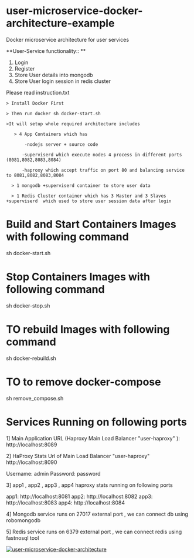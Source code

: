 # user-microservice-docker-architecture-example
Docker microservice architecture for user services 

**User-Service functionality:: **
1. Login 
2. Register
3. Store User details into mongodb
4. Store User login session in redis cluster


Please read instruction.txt

    > Install Docker First

    > Then run docker sh docker-start.sh   

    >It will setup whole required architecture includes 

       > 4 App Containers which has

           -nodejs server + source code 

          -superviserd which execute nodes 4 process in different ports (8081,8082,8083,8084)

          -haproxy which accept traffic on port 80 and balancing service to 8081,8082,8083,8084

      > 1 mongodb +superviserd container to store user data

      > 1 Redis Cluster container which has 3 Master and 3 Slaves +superviserd  which used to store user session data after login
	  

# Build and Start Containers Images with following command
sh docker-start.sh

# Stop Containers Images with following command
sh docker-stop.sh

# TO rebuild Images with following command
sh docker-rebuild.sh

# TO to remove docker-compose 
sh remove_compose.sh

# Services Running on following ports

1] Main Application URL (Haproxy Main Load Balancer "user-haproxy" ):
http://localhost:8089

2] HaProxy Stats Url of Main Load Balancer "user-haproxy"
http://localhost:8090

Username: admin
Password: password

3] app1 , app2 , app3 , app4 haproxy stats running on following ports

app1:  http://localhost:8081
app2:  http://localhost:8082
app3:  http://localhost:8083
app4:  http://localhost:8084

4] Mongodb service runs on 27017 external port , we can connect db using robomongodb

5] Redis service runs on 6379 external port , we can connect redis using fastnosql tool

[![user-microservice-docker-architecture](https://raw.githubusercontent.com/sinalkar/user-microservice-docker-architecture-example/master/User-Service.png "user-microservice-docker-architecture")](https://raw.githubusercontent.com/sinalkar/user-microservice-docker-architecture-example/master/User-Service.png "user-microservice-docker-architecture")
